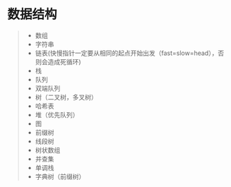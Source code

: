 # 数据结构
> - 数组
> - 字符串
> - 链表(快慢指针一定要从相同的起点开始出发（fast=slow=head），否则会造成死循环)
> - 栈
> - 队列
> - 双端队列
> - 树（二叉树，多叉树）
> - 哈希表
> - 堆（优先队列）
> - 图
> - 前缀树
> - 线段树
> - 树状数组
> - 并查集
> - 单调栈
> - 字典树（前缀树）